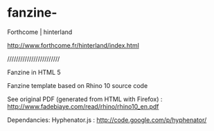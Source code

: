 fanzine-
========

Forthcome | hinterland

http://www.forthcome.fr/hinterland/index.html

////////////////////////

Fanzine in HTML 5

Fanzine template based on Rhino 10 source code

See original PDF (generated from HTML with Firefox) : http://www.fadebiaye.com/read/rhino/rhino10_en.pdf

Dependancies: 
Hyphenator.js : http://code.google.com/p/hyphenator/
